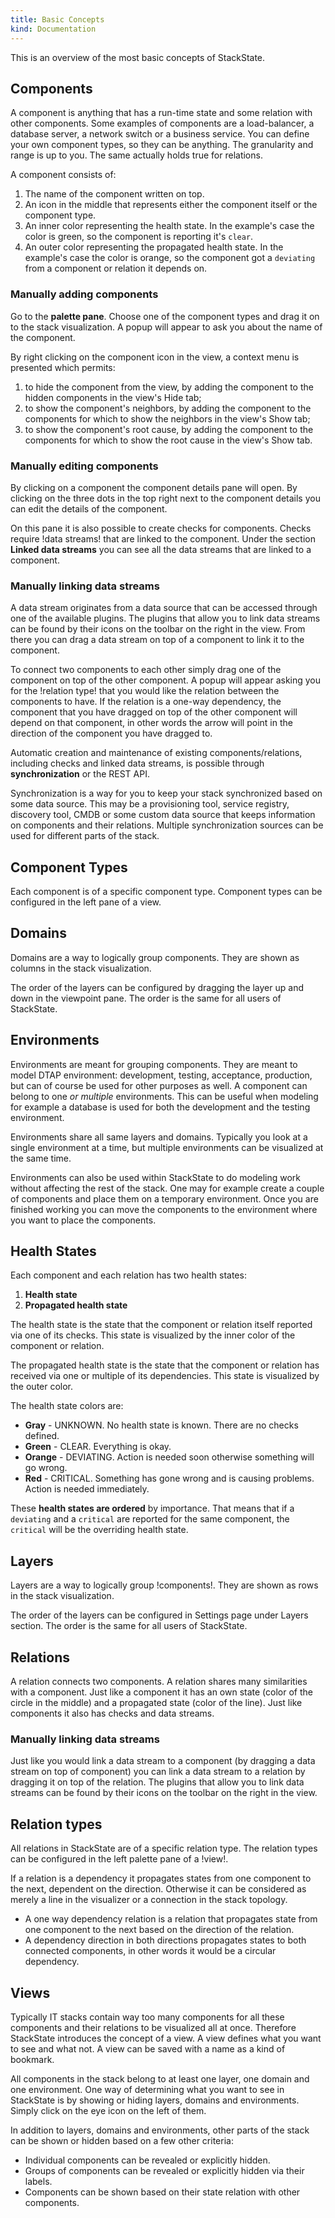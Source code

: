 ```yaml
---
title: Basic Concepts
kind: Documentation
---
```

This is an overview of the most basic concepts of StackState.

## Components

A component is anything that has a run-time state and some relation with other components. Some examples of components are a load-balancer, a database server, a network switch or a business service. You can define your own component types, so they can be anything. The granularity and range is up to you. The same actually holds true for relations.

A component consists of:

 1. The name of the component written on top.
 1. An icon in the middle that represents either the component itself or the component type.
 1. An inner color representing the health state. In the example's case the color is green, so the component is reporting it's `clear`.
 1. An outer color representing the propagated health state. In the example's case the color is orange, so the component got a `deviating` from a component or relation it depends on.

### Manually adding components

Go to the **palette pane**. Choose one of the component types and drag it on to the stack visualization. A popup will appear to ask you about the name of the component.

By right clicking on the component icon in the view, a context menu is presented which permits:

1. to hide the component from the view, by adding the component to the hidden components in the view's Hide tab;
1. to show the component's neighbors, by adding the component to the components for which to show the neighbors in the view's Show tab;
1. to show the component's root cause, by adding the component to the components for which to show the root cause in the view's Show tab.

### Manually editing components

By clicking on a component the component details pane will open. By clicking on the three dots in the top right next to the component details you can edit the details of the component.

On this pane it is also possible to create checks for components. Checks require !data streams! that are linked to the component. Under the section **Linked data streams** you can see all the data streams that are linked to a component.

### Manually linking data streams

A data stream originates from a data source that can be accessed through one of the available plugins. The plugins that allow you to link data streams can be found by their icons on the toolbar on the right in the view. From there you can drag a data stream on top of a component to link it to the component.

To connect two components to each other simply drag one of the component on top of the other component. A popup will appear asking you for the !relation type! that you would like the relation between the components to have. If the relation is a one-way dependency, the component that you have dragged on top of the other component will depend on that component, in other words the arrow will point in the direction of the component you have dragged to.

Automatic creation and maintenance of existing components/relations, including checks and linked data streams, is possible  through **synchronization** or the REST API.

Synchronization is a way for you to keep your stack synchronized based on some data source. This may be a provisioning tool, service registry, discovery tool, CMDB or some custom data source that keeps information on components and their relations. Multiple synchronization sources can be used for different parts of the stack.

## Component Types

Each component is of a specific component type. Component types can be configured in the left pane of a view.

## Domains

Domains are a way to logically group components. They are shown as columns in the stack visualization.

The order of the layers can be configured by dragging the layer up and down in the viewpoint pane. The order is the same for all users of StackState.

## Environments

Environments are meant for grouping components. They are meant to model DTAP environment: development, testing, acceptance, production, but can of course be used for other purposes as well.  A component can belong to one *or multiple* environments. This can be useful when modeling for example a database is used for both the development and the testing environment.

Environments share all same layers and domains.  Typically you look at a single environment at a time, but multiple environments can be visualized at the same time.

Environments can also be used within StackState to do modeling work without affecting the rest of the stack. One may for example create a couple of components and place them on a temporary environment. Once you are finished working you can move the components to the environment where you want to place the components.

## Health States

Each component and each relation has two health states:

 1. **Health state**
 1. **Propagated health state**

The health state is the state that the component or relation itself reported via one of its checks. This state is visualized by the inner color of the component or relation.

The propagated health state is the state that the component or relation has received via one or multiple of its dependencies. This state is visualized by the outer color.

The health state colors are:

 * **Gray** - UNKNOWN. No health state is known. There are no checks defined.
 * **Green**  - CLEAR. Everything is okay.
 * **Orange** - DEVIATING. Action is needed soon otherwise something will go wrong.
 * **Red** - CRITICAL. Something has gone wrong and is causing problems. Action is needed immediately.

These **health states are ordered** by importance. That means that if a `deviating` and a `critical` are reported for the same component, the `critical` will be the overriding health state.

## Layers

Layers are a way to logically group !components!. They are shown as rows in the stack visualization.

The order of the layers can be configured in Settings page under Layers section. The order is the same for all users of StackState.

## Relations

A relation connects two components. A relation shares many similarities with a component. Just like a component it has an own state (color of the circle in the middle) and a propagated state (color of the line). Just like components it also has checks and data streams.

### Manually linking data streams

Just like you would link a data stream to a component (by dragging a data stream on top of component) you can link a data stream to a relation by dragging it on top of the relation. The plugins that allow you to link data streams can be found by their icons on the toolbar on the right in the view.

## Relation types

All relations in StackState are of a specific relation type. The relation types can be configured in the left palette pane of a !view!.

If a relation is a dependency it propagates states from one component to the next, dependent on the direction. Otherwise it can be considered as merely a line in the visualizer or a connection in the stack topology.

* A one way dependency relation is a relation that propagates state from one component to the next based on the direction of the relation.
* A dependency direction in both directions propagates states to both connected components, in other words it would be a circular dependency.

## Views

Typically IT stacks contain way too many components for all these components and their relations to be visualized all at once. Therefore StackState introduces the concept of a view. A view defines what you want to see and what not. A view can be saved with a name as a kind of bookmark.

All components in the stack belong to at least one layer, one domain and one environment. One way of determining what you want to see in StackState is by showing or hiding layers, domains and environments. Simply click on the eye icon on the left of them.

In addition to layers, domains and environments, other parts of the stack can be shown or hidden based on a few other criteria:

 * Individual components can be revealed or explicitly hidden.
 * Groups of components can be revealed or explicitly hidden via their labels.
 * Components can be shown based on their state relation with other components.
